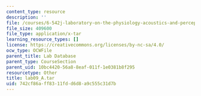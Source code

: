 ```yaml
---
content_type: resource
description: ''
file: /courses/6-542j-laboratory-on-the-physiology-acoustics-and-perception-of-speech-fall-2005/742cf86aff8311fdd6d8a9c555c31d7b_lab09_A.tar
file_size: 409600
file_type: application/x-tar
learning_resource_types: []
license: https://creativecommons.org/licenses/by-nc-sa/4.0/
ocw_type: OCWFile
parent_title: Lab Database
parent_type: CourseSection
parent_uid: 10bc4420-56a8-8eaf-011f-1e0381b8f295
resourcetype: Other
title: lab09_A.tar
uid: 742cf86a-ff83-11fd-d6d8-a9c555c31d7b
---
```

